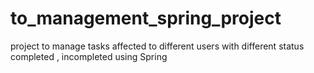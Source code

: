 # to_management_spring_project
project to manage tasks affected to different users with different status completed , incompleted using Spring 
